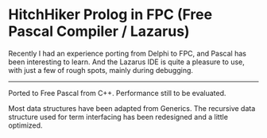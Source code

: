 # HitchHiker Prolog in FPC (Free Pascal Compiler / Lazarus)

Recently I had an experience porting from Delphi to FPC, and Pascal has been
interesting to learn. And the Lazarus IDE is quite a pleasure to use,
with just a few of rough spots, mainly during debugging.

--------

Ported to Free Pascal from C++.
Performance still to be evaluated.

Most data structures have been adapted from Generics.
The recursive data structure used for term interfacing has been redesigned
and a little optimized.

